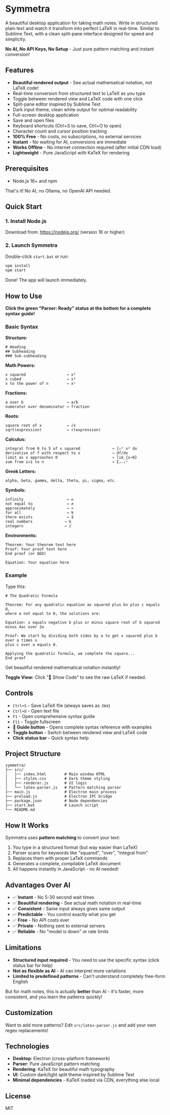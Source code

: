 # Symmetra

A beautiful desktop application for taking math notes. Write in structured plain text and watch it transform into perfect LaTeX in real-time. Similar to Sublime Text, with a clean split-pane interface designed for speed and simplicity.

**No AI, No API Keys, No Setup** - Just pure pattern matching and instant conversion!

## Features

- **Beautiful rendered output** - See actual mathematical notation, not LaTeX code!
- Real-time conversion from structured text to LaTeX as you type
- Toggle between rendered view and LaTeX code with one click
- Split-pane editor inspired by Sublime Text
- Dark input theme, clean white output for optimal readability
- Full-screen desktop application
- Save and open files
- Keyboard shortcuts (Ctrl+S to save, Ctrl+O to open)
- Character count and cursor position tracking
- **100% Free** - No costs, no subscriptions, no external services
- **Instant** - No waiting for AI, conversions are immediate
- **Works Offline** - No internet connection required (after initial CDN load)
- **Lightweight** - Pure JavaScript with KaTeX for rendering

## Prerequisites

- Node.js 16+ and npm

That's it! No AI, no Ollama, no OpenAI API needed.

## Quick Start

### 1. Install Node.js

Download from: https://nodejs.org/ (version 16 or higher)

### 2. Launch Symmetra

Double-click `start.bat` or run:

```bash
npm install
npm start
```

Done! The app will launch immediately.

## How to Use

**Click the green "Parser: Ready" status at the bottom for a complete syntax guide!**

### Basic Syntax

**Structure:**
```
# Heading
## Subheading  
### Sub-subheading
```

**Math Powers:**
```
x squared                  → x²
x cubed                    → x³
x to the power of n        → xⁿ
```

**Fractions:**
```
a over b                   → a/b
numerator over denominator → fraction
```

**Roots:**
```
square root of x           → √x
sqrt(expression)           → √(expression)
```

**Calculus:**
```
integral from 0 to 5 of x squared              → ∫₀⁵ x² dx
derivative of f with respect to x              → df/dx
limit as x approaches 0                        → lim_{x→0}
sum from i=1 to n                              → Σᵢ₌₁ⁿ
```

**Greek Letters:**
```
alpha, beta, gamma, delta, theta, pi, sigma, etc.
```

**Symbols:**
```
infinity                   → ∞
not equal to               → ≠
approximately              → ≈
for all                    → ∀
there exists               → ∃
real numbers              → ℝ
integers                  → ℤ
```

**Environments:**
```
Theorem: Your theorem text here
Proof: Your proof text here
End proof (or QED)

Equation: Your equation here
```

### Example

Type this:

```
# The Quadratic Formula

Theorem: For any quadratic equation ax squared plus bx plus c equals 0, 
where a not equal to 0, the solutions are:

Equation: x equals negative b plus or minus square root of b squared minus 4ac over 2a

Proof: We start by dividing both sides by a to get x squared plus b over a times x 
plus c over a equals 0.

Applying the quadratic formula, we complete the square...
End proof
```

Get beautiful rendered mathematical notation instantly!

**Toggle View:** Click "📄 Show Code" to see the raw LaTeX if needed.

## Controls

- `Ctrl+S` - Save LaTeX file (always saves as .tex)
- `Ctrl+O` - Open text file
- `F1` - Open comprehensive syntax guide
- `F11` - Toggle fullscreen
- **📖 Guide button** - Opens complete syntax reference with examples
- **Toggle button** - Switch between rendered view and LaTeX code
- **Click status bar** - Quick syntax help

## Project Structure

```
symmetra/
├── src/
│   ├── index.html        # Main window HTML
│   ├── styles.css        # Dark theme styling
│   ├── renderer.js       # UI logic
│   └── latex-parser.js   # Pattern matching parser
├── main.js               # Electron main process
├── preload.js            # Electron IPC bridge
├── package.json          # Node dependencies
├── start.bat             # Launch script
└── README.md
```

## How It Works

Symmetra uses **pattern matching** to convert your text:

1. You type in a structured format (but way easier than LaTeX)
2. Parser scans for keywords like "squared", "over", "integral from"
3. Replaces them with proper LaTeX commands
4. Generates a complete, compilable LaTeX document
5. All happens instantly in JavaScript - no AI needed!

## Advantages Over AI

- ✅ **Instant** - No 5-30 second wait times
- ✅ **Beautiful rendering** - See actual math notation in real-time
- ✅ **Consistent** - Same input always gives same output
- ✅ **Predictable** - You control exactly what you get
- ✅ **Free** - No API costs ever
- ✅ **Private** - Nothing sent to external servers
- ✅ **Reliable** - No "model is down" or rate limits

## Limitations

- **Structured input required** - You need to use the specific syntax (click status bar for help)
- **Not as flexible as AI** - AI can interpret more variations
- **Limited to predefined patterns** - Can't understand completely free-form English

But for math notes, this is actually **better** than AI - it's faster, more consistent, and you learn the patterns quickly!

## Customization

Want to add more patterns? Edit `src/latex-parser.js` and add your own regex replacements!

## Technologies

- **Desktop**: Electron (cross-platform framework)
- **Parser**: Pure JavaScript pattern matching
- **Rendering**: KaTeX for beautiful math typography
- **UI**: Custom dark/light split theme inspired by Sublime Text
- **Minimal dependencies** - KaTeX loaded via CDN, everything else local

## License

MIT
